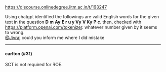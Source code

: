 https://discourse.onlinedegree.iitm.ac.in/t/163247

Using chatgpt identified the followings are valid English words for the given text in the question <strong>D</strong> <strong>m</strong> <strong>Ay</strong> <strong>E r u y Vy</strong> <strong>V Ky</strong> <strong>P</strong> <strong>c</strong>. then, checked with <a href="https://platform.openai.com/tokenizer" rel="noopener nofollow ugc">https://platform.openai.com/tokenizer</a>. whatever number given by it seems to wrong.<br/>
<a class="mention" href="/u/jivraj">@Jivraj</a> could you inform me where I did mistake</p><hr>

<h4>carlton (#31)</h4>
<p>SCT is not required for ROE.